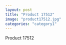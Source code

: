```yaml
---
layout: post
title: "Product 17512"
image: "product17512.jpg"
categories: "category1"
---
```

Product 17512

